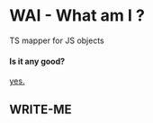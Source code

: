 # WAI - What am I ?

TS mapper for JS objects

#### Is it any good?

[yes.](https://news.ycombinator.com/item?id=3067434)

## WRITE-ME
